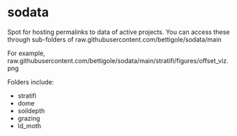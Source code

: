 # sodata
Spot for hosting permalinks to data of active projects. You can access these through sub-folders of raw.githubusercontent.com/bettigole/sodata/main

For example, raw.githubusercontent.com/bettigole/sodata/main/stratifi/figures/offset_viz.png

Folders include:
* stratifi
* dome
* soildepth
* grazing
* ld_moth
